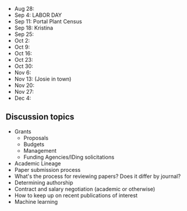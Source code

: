 * Aug 28:
* Sep 4: LABOR DAY
* Sep 11: Portal Plant Census
* Sep 18: Kristina
* Sep 25: 
* Oct 2:
* Oct 9:
* Oct 16:
* Oct 23:
* Oct 30:
* Nov 6:
* Nov 13: (Josie in town)
* Nov 20: 
* Nov 27: 
* Dec 4: 

## Discussion topics

* Grants
    * Proposals
    * Budgets
    * Management
    * Funding Agencies/IDing solicitations
* Academic Lineage
* Paper submission process
* What's the process for reviewing papers? Does it differ by journal?
* Determining authorship
* Contract and salary negotiation (academic or otherwise)
* How to keep up on recent publications of interest
* Machine learning